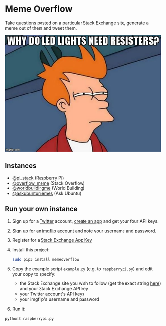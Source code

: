 # Meme Overflow

Take questions posted on a particular Stack Exchange site, generate a meme out
of them and tweet them.

![](fry.jpg)

## Instances

- [@pi_stack](https://twitter.com/pi_stack) (Raspberry Pi)
- [@overflow_meme](https://twitter.com/overflow_meme) (Stack Overflow)
- [@worldbuildingme](https://twitter.com/worldbuildingme) (World Building)
- [@askubuntumemes](https://twitter.com/askubuntumemes) (Ask Ubuntu)

## Run your own instance

1. Sign up for a [Twitter](https://twitter.com/) account, [create an
app](https://developer.twitter.com/en/apps) and get your four API keys.

1. Sign up for an [imgflip](https://imgflip.com/) account and note your username
and password.

1. Register for a [Stack Exchange App Key](https://stackapps.com/apps/oauth/register)

1. Install this project:

    ```bash
    sudo pip3 install memeoverflow
    ```

1. Copy the example script `example.py` (e.g. to `raspberrypi.py`) and edit your
copy to specify:

    - the Stack Exchange site you wish to follow (get the exact string
    [here](https://api.stackexchange.com/docs/questions)) and your Stack
    Exchange API key
    - your Twitter account's API keys
    - your imgflip's username and password

1. Run it:

```bash
python3 raspberrypi.py
```
